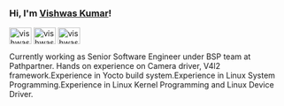 ### Hi, I'm <a href="https://www.linkedin.com/in/vishwas-kumar-1a2b7467/" target="_blank">Vishwas Kumar</a>!

<p align="left">
<a href="https://www.linkedin.com/in/vishwas-kumar-1a2b7467/" target="blank"><img align="center" src="https://raw.githubusercontent.com/rahuldkjain/github-profile-readme-generator/master/src/images/icons/Social/linked-in-alt.svg" alt="vishwaskumar" height="30" width="40" /></a>
<a href="https://leetcode.com/vishwaskumar000/" target="blank"><img align="center" src="https://raw.githubusercontent.com/rahuldkjain/github-profile-readme-generator/master/src/images/icons/Social/leet-code.svg" alt="vishwaskumar" height="30" width="40" /></a>
<a href="https://www.hackerrank.com/vishwaskumar000" target="blank"><img align="center" src="https://raw.githubusercontent.com/rahuldkjain/github-profile-readme-generator/master/src/images/icons/Social/hackerrank.svg" alt="vishwaskumar" height="30" width="40" /></a>
</p>

Currently working as Senior Software Engineer under BSP team at Pathpartner. Hands on experience on Camera driver, V4l2 framework.Experience in Yocto build system.Experience in Linux System Programming.Experience in Linux Kernel Programming and Linux Device Driver.
